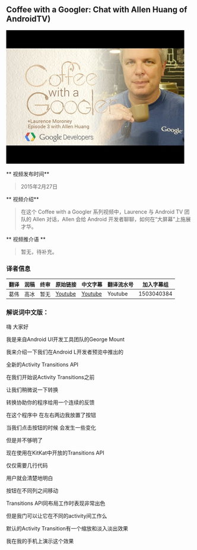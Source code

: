 ## Coffee with a Googler: Chat with Allen Huang of AndroidTV)

![video_screenshot](images/4hsa7uJFyx8.jpg) 

** 视频发布时间**
 
> 2015年2月27日

** 视频介绍**

>  在这个 Coffee with a Googler 系列视频中，Laurence 与 Android TV 团队的 Allen 对话，Allen 会给 Android 开发者聊聊，如何在“大屏幕”上施展才华。

** 视频推介语 **

>  暂无，待补充。

### 译者信息

| 翻译 | 润稿 | 终审 | 原始链接 | 中文字幕 |  翻译流水号  |  加入字幕组  |
| ----|----|----|----|----|----|----|
| 葛伟  | 高冰 | 暂无 | [ Youtube ]( https://www.youtube.com/watch?v=4hsa7uJFyx8 )  |  [ Youtube ]( https://www.youtube.com/watch?v=2mGX2mORBhQ )  | Youtube | 1503040384 | [ 加入 GDG 字幕组 ]( http://www.gfansub.com/join_translator ) |

### 解说词中文版：

嗨  大家好

我是来自Android UI开发工具团队的George Mount

我来介绍一下我们在Android L开发者预览中推出的

全新的Activity Transitions API

在我们开始说Activity Transitions之前

让我们稍微说一下转换

转换协助你的程序给用一个连续的反馈

在这个程序中  在左右两边我放置了按钮

当我们点击按钮的时候 会发生一些变化

但是并不够明了

现在使用在KitKat中开放的Transitions API

仅仅需要几行代码

用户就会清楚地明白

按钮在不同列之间移动

Transitions API同布局工作时表现非常出色

但是我门可以让它在不同的activity间工作么

默认的Activity Transition有一个缩放和淡入淡出效果

我在我的手机上演示这个效果